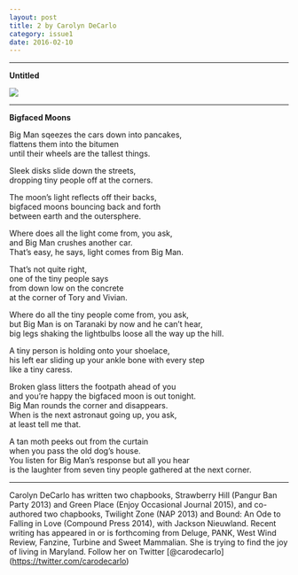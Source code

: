 ```yaml
---
layout: post
title: 2 by Carolyn DeCarlo
category: issue1
date: 2016-02-10
---
```


___

**Untitled**

![](http://inferiorplanets.com/images/collage.jpg)

___

**Bigfaced Moons**


Big Man sqeezes the cars down into pancakes,<br>
flattens them into the bitumen <br>
until their wheels are the tallest things.

Sleek disks slide down the streets,<br>
dropping tiny people off at the corners.<br>

The moon’s light reflects off their backs,<br>
bigfaced moons bouncing back and forth<br>
between earth and the outersphere.

Where does all the light come from, you ask, <br>
and Big Man crushes another car.<br>
That’s easy, he says, light comes from Big Man.

That’s not quite right,<br>
one of the tiny people says<br>
from down low on the concrete<br>
at the corner of Tory and Vivian.

Where do all the tiny people come from, you ask, <br>
but Big Man is on Taranaki by now and he can’t hear, <br>
big legs shaking the lightbulbs loose all the way up the hill.

A tiny person is holding onto your shoelace,<br>
his left ear sliding up your ankle bone with every step<br>
like a tiny caress.

Broken glass litters the footpath ahead of you<br>
and you’re happy the bigfaced moon is out tonight.<br>
Big Man rounds the corner and disappears.<br>
When is the next astronaut going up, you ask,<br>
at least tell me that.

A tan moth peeks out from the curtain<br>
when you pass the old dog’s house.<br>
You listen for Big Man’s response but all you hear<br>
is the laughter from seven tiny people gathered at the next corner.

___

Carolyn DeCarlo has written two chapbooks, Strawberry Hill (Pangur Ban Party 2013) and Green Place (Enjoy Occasional Journal 2015), and co-authored two chapbooks, Twilight Zone (NAP 2013) and Bound: An Ode to Falling in Love (Compound Press 2014), with Jackson Nieuwland. Recent writing has appeared in or is forthcoming from Deluge, PANK, West Wind Review, Fanzine, Turbine and Sweet Mammalian. She is trying to find the joy of living in Maryland. Follow her on Twitter [@carodecarlo] (https://twitter.com/carodecarlo)
